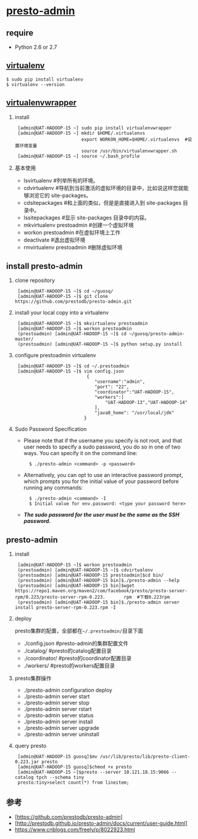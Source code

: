 # [presto-admin](https://github.com/prestodb/presto-admin)

## require

* Python 2.6 or 2.7

## [virtualenv](https://www.cnblogs.com/freely/p/8022923.html)

    $ sudo pip install virtualenv
    $ virtualenv --version

## [virtualenvwrapper](https://www.cnblogs.com/freely/p/8022923.html)

1. install 

        [admin@UAT-HADOOP-15 ~] sudo pip install virtualenvwrapper
        [admin@UAT-HADOOP-15 ~] mkdir $HOME/.virtualenvs
                                export WORKON_HOME=$HOME/.virtualenvs  #设置环境变量
                                source /usr/bin/virtualenvwrapper.sh
        [admin@UAT-HADOOP-15 ~] source ~/.bash_profile

2. 基本使用
    * lsvirtualenv              #列举所有的环境。
    * cdvirtualenv              #导航到当前激活的虚拟环境的目录中，比如说这样您就能够浏览它的 site-packages。
    * cdsitepackages            #和上面的类似，但是是直接进入到 site-packages 目录中。
    * lssitepackages            #显示 site-packages 目录中的内容。
    * mkvirtualenv prestoadmin  #创建一个虚拟环境
    * workon prestoadmin        #在虚拟环境上工作
    * deactivate                #退出虚拟环境
    * rmvirtualenv prestoadmin  #删除虚拟环境

## install presto-admin

1. clone repository

        [admin@UAT-HADOOP-15 ~]$ cd ~/guosq/
        [admin@UAT-HADOOP-15 ~]$ git clone https://github.com/prestodb/presto-admin.git

2. install your local copy into a virtualenv

        [admin@UAT-HADOOP-15 ~]$ mkvirtualenv prestoadmin
        [admin@UAT-HADOOP-15 ~]$ workon prestoadmin
        (prestoadmin) [admin@UAT-HADOOP-15 ~]$ cd ~/guosq/presto-admin-master/
        (prestoadmin) [admin@UAT-HADOOP-15 ~]$ python setup.py install

3. configure prestoadmin virtualenv

        [admin@UAT-HADOOP-15 ~]$ cd ~/.prestoadmin
        [admin@UAT-HADOOP-15 ~]$ vim config.json
                                  {
                                     "username":"admin",
                                     "port": "22",
                                     "coordinator":"UAT-HADOOP-15",
                                     "workers":[
                                         "UAT-HADOOP-13","UAT-HADOOP-14"
                                     ],
                                     "java8_home": "/usr/local/jdk"
                                 }

4. Sudo Password Specification

    * Please note that if the username you specify is not root, and that user needs to specify a sudo password, you do so in one of two ways. You can specify it on the command line:    

            $ ./presto-admin <command> -p <password>    

    * Alternatively, you can opt to use an interactive password prompt, which prompts you for the initial value of your password before running any commands:    

            $ ./presto-admin <command> -I
            $ Initial value for env.password: <type your password here>    

    * ***The sudo password for the user must be the same as the SSH password.***

## presto-admin

1. install

        [admin@UAT-HADOOP-15 ~]$ workon prestoadmin
        (prestoadmin) [admin@UAT-HADOOP-15 ~]$ cdvirtualenv
        (prestoadmin) [admin@UAT-HADOOP-15 prestoadmin]$cd bin/
        (prestoadmin) [admin@UAT-HADOOP-15 bin]$./presto-admin --help
        (prestoadmin) [admin@UAT-HADOOP-15 bin]$wget https://repo1.maven.org/maven2/com/facebook/presto/presto-server-rpm/0.223/presto-server-rpm-0.223.       rpm  #下载0.223rpm
        (prestoadmin) [admin@UAT-HADOOP-15 bin]$./presto-admin server install presto-server-rpm-0.223.rpm -I

2. deploy

    presto集群的配置，全部都在`~/.prestoadmin/`目录下面

    * ./config.json    #presto-admin的集群配置文件
    * ./catalog/       #presto的catalog配置目录
    * ./coordinator/   #presto的coordinator配置目录
    * ./workers/       #presto的workers配置目录

3. presto集群操作

    * ./presto-admin configuration deploy
    * ./presto-admin server start
    * ./presto-admin server stop
    * ./presto-admin server rstart
    * ./presto-admin server status
    * ./presto-admin server install
    * ./presto-admin server upgrade
    * ./presto-admin server uninstall

4. query presto

        [admin@UAT-HADOOP-15 guosq]$mv /usr/lib/presto/lib/presto-client-0.223.jar presto
        [admin@UAT-HADOOP-15 guosq]$chmod +x presto
        [admin@UAT-HADOOP-15 ~]$presto --server 10.121.18.15:9066 --catalog tpch --schema tiny
        presto:tiny>select count(*) from lineitem;

## 参考

* [https://github.com/prestodb/presto-admin]
* [http://prestodb.github.io/presto-admin/docs/current/user-guide.html]
* https://www.cnblogs.com/freely/p/8022923.html
